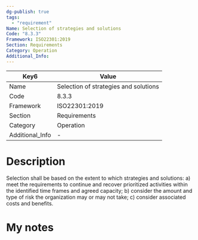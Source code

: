 ```yaml
---
dg-publish: true
tags:
  - "requirement"
Name: Selection of strategies and solutions
Code: "8.3.3"
Framework: ISO22301:2019
Section: Requirements
Category: Operation
Additional_Info: 
---
```


<div><table class="dataview table-view-table"><thead class="table-view-thead"><tr class="table-view-tr-header"><th class="table-view-th"><span>Key</span><span class="dataview small-text">6</span></th><th class="table-view-th"><span>Value</span></th></tr></thead><tbody class="table-view-tbody"><tr><td><span>Name</span></td><td><span>Selection of strategies and solutions</span></td></tr><tr><td><span>Code</span></td><td><span>8.3.3</span></td></tr><tr><td><span>Framework</span></td><td><span>ISO22301:2019</span></td></tr><tr><td><span>Section</span></td><td><span>Requirements</span></td></tr><tr><td><span>Category</span></td><td><span>Operation</span></td></tr><tr><td><span>Additional_Info</span></td><td><span>-</span></td></tr></tbody></table></div>

# Description

Selection shall be based on the extent to which strategies and solutions: a) meet the requirements to continue and recover prioritized activities within the identified time frames and agreed capacity; b) consider the amount and type of risk the organization may or may not take; c) consider associated costs and benefits. 

# My notes
